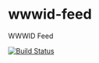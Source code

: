 # wwwid-feed
WWWID Feed

[![Build Status](https://travis-ci.org/sdarmaputra/wwwid-feed.svg?branch=master)](https://travis-ci.org/sdarmaputra/wwwid-feed)
